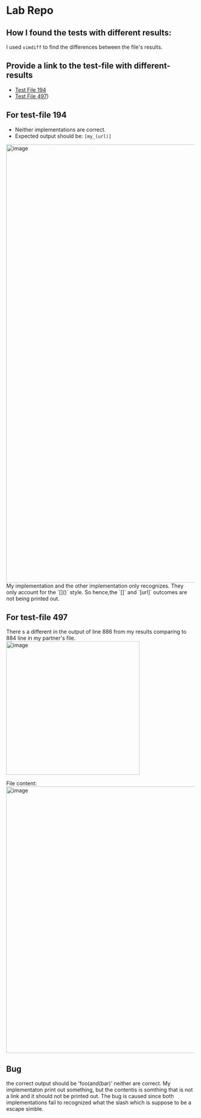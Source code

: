 # Lab Repo

## How I found the tests with different results:
I used `vimdiff` to find the differences between the file's results. 

## Provide a link to the test-file with different-results
* [Test File 194](https://github.com/nidhidhamnani/markdown-parser/edit/main/test-files/194.md)
* [Test File 497](https://github.com/nidhidhamnani/markdown-parser/blob/main/test-files/497.md))

## For test-file 194
* Neither implementations are correct.
* Expected output should be: `[my_(url)]`

<img width="1167" alt="image" src="https://user-images.githubusercontent.com/64039891/172086149-49df6409-aa0f-4884-a1ab-52cc57427236.png">
My implementation and the other implementation only recognizes. They only account for the `[]()` style. So hence,the `[]` and `[url]` outcomes are not being printed out. 


## For test-file 497
There s a different in the output of line 886 from my results comparing to 884 line in my partner's file. 
<img width="356" alt="image" src="https://user-images.githubusercontent.com/64039891/172077636-4b5b2b73-f9ca-44ad-8744-335852a2fbcc.png">

File content:
<img width="710" alt="image" src="https://user-images.githubusercontent.com/64039891/172077651-2b890d76-11cd-4f58-9dd2-97cffbece9c8.png">

## Bug
the correct output should be 'foo(and(bar)' neither are correct. My implementaton print out something, but the contentis is somthing that is not a link and it should not be printed out. The bug is caused since both implementations fail to recognized what the slash which is suppose to be a escape simble.
